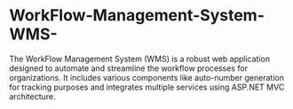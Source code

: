# WorkFlow-Management-System-WMS-
The WorkFlow Management System (WMS) is a robust web application designed to automate and streamline the workflow processes for organizations. It includes various components like auto-number generation for tracking purposes and integrates multiple services using ASP.NET MVC architecture.
